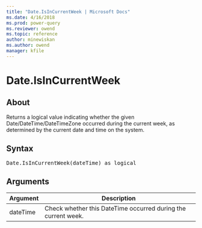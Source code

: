 ```yaml
---
title: "Date.IsInCurrentWeek | Microsoft Docs"
ms.date: 4/16/2018
ms.prod: power-query
ms.reviewer: owend
ms.topic: reference
author: minewiskan
ms.author: owend
manager: kfile
---
```

# Date.IsInCurrentWeek

  
## About  
Returns a logical value indicating whether the given Date/DateTime/DateTimeZone occurred during the current week, as determined by the current date and time on the system.  
  
## Syntax

<pre>
Date.IsInCurrentWeek(dateTime) as logical  
</pre>
  
## Arguments  
  
|Argument|Description|  
|------------|---------------|  
|dateTime|Check whether this DateTime occurred during the current week.|  
  
